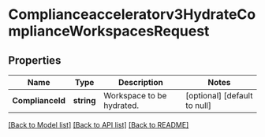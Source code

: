 # Complianceacceleratorv3HydrateComplianceWorkspacesRequest

## Properties
Name | Type | Description | Notes
------------ | ------------- | ------------- | -------------
**ComplianceId** | **string** | Workspace to be hydrated. | [optional] [default to null]

[[Back to Model list]](../README.md#documentation-for-models) [[Back to API list]](../README.md#documentation-for-api-endpoints) [[Back to README]](../README.md)

